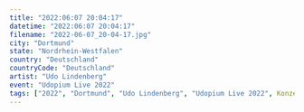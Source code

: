 ```yaml
---
title: "2022:06:07 20:04:17"
datetime: "2022:06:07 20:04:17"
filename: "2022-06-07_20-04-17.jpg"
city: "Dortmund"
state: "Nordrhein-Westfalen"
country: "Deutschland"
countryCode: "Deutschland"
artist: "Udo Lindenberg"
event: "Udopium Live 2022"
tags: ["2022", "Dortmund", "Udo Lindenberg", "Udopium Live 2022", Konzert, "Deutschland"]
---
```

